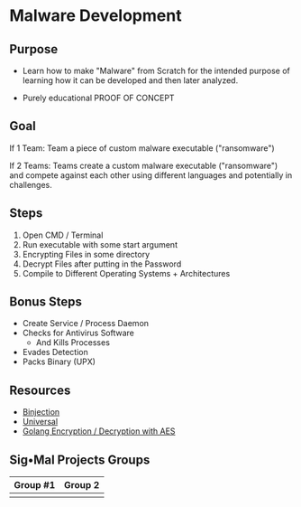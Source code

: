 # Malware Development

## Purpose
- Learn how to make "Malware" from Scratch for the intended purpose of learning how it can be developed and then later analyzed.

- Purely educational PROOF OF CONCEPT


## Goal
If 1 Team:
Team a piece of custom malware executable ("ransomware") 


If 2 Teams:
Teams create a custom malware executable ("ransomware") and compete against each other using different languages and potentially in challenges. 

## Steps
<!-- 
Jobs:
-> Open CMD / Terminal 
-> Work with Executable Arguments 
-> Work with Executable I/O
-> Work with Files
-> Encrypt files
-> Decrypt files
-> Compile to Different OS + Arch
-> Integrate all code
-->
1. Open CMD / Terminal 
1. Run executable with some start argument
1. Encrypting Files in some directory
1. Decrypt Files after putting in the Password
1. Compile to Different Operating Systems + Architectures

## Bonus Steps
- Create Service / Process Daemon
- Checks for Antivirus Software
    - And Kills Processes
- Evades Detection 
- Packs Binary  (UPX)


## Resources
- [Binjection](https://github.com/Binject/binjection)
- [Universal](https://github.com/Binject/universal)
- [Golang Encryption / Decryption with AES](https://tutorialedge.net/golang/go-encrypt-decrypt-aes-tutorial/)


## Sig•Mal Projects Groups
| Group #1                      | Group 2
|:---                           |:----
|                               | 